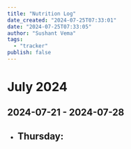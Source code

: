```yaml
---
title: "Nutrition Log"
date_created: "2024-07-25T07:33:01"
date: "2024-07-25T07:33:05"
author: "Sushant Vema"
tags:
  - "tracker"
publish: false
---
```


# July 2024
## 2024-07-21 - 2024-07-28
- Thursday:
  -
